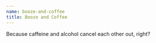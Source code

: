 ```yaml
---
name: booze-and-coffee
title: Booze and Coffee
---
```


Because caffeine and alcohol cancel each other out, right?
